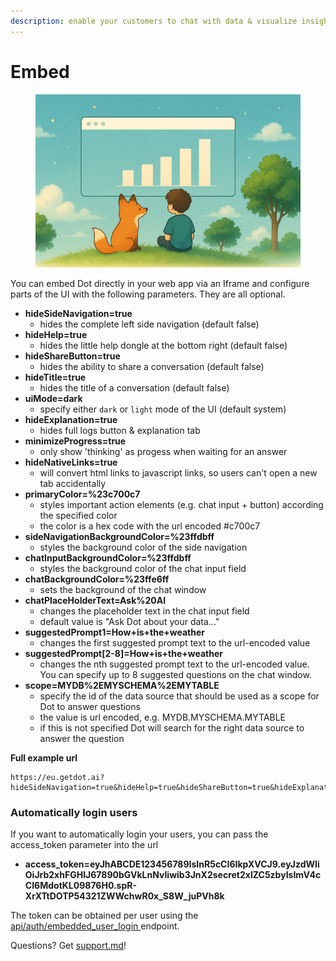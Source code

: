 ```yaml
---
description: enable your customers to chat with data & visualize insights
---
```


# Embed



<div align="left"><figure><img src="../../.gitbook/assets/embedd_dot.png" alt=""><figcaption></figcaption></figure></div>

You can embed Dot directly in your web app via an Iframe and configure parts of the UI with the following parameters. They are all optional.

* **hideSideNavigation=true**
  * hides the complete left side navigation (default false)
* **hideHelp=true**
  * hides the little help dongle at the bottom right (default false)
* **hideShareButton=true**
  * hides the ability to share a conversation (default false)
* **hideTitle=true**
  * hides the title of a conversation (default false)
* **uiMode=dark**
  * specify either `dark` or `light` mode of the UI (default system)
* **hideExplanation=true**
  * hides full logs button & explanation tab
* **minimizeProgress=true**
  * only show 'thinking' as progess when waiting for an answer
* **hideNativeLinks=true**
  * will convert html links to javascript links, so users can't open a new tab accidentally
* **primaryColor=%23c700c7**
  * styles important action elements (e.g. chat input + button) according the specified color
  * the color is a hex code with the url encoded #c700c7
* **sideNavigationBackgroundColor=%23ffdbff**
  * styles the background color of the side navigation
* **chatInputBackgroundColor=%23ffdbff**
  * styles the background color of the chat input field
* **chatBackgroundColor=%23ffe6ff**
  * sets the background of the chat window
* **chatPlaceHolderText=Ask%20AI**
  * changes the placeholder text in the chat input field
  * default value is "Ask Dot about your data..."
* **suggestedPrompt1=How+is+the+weather**
  * changes the first suggested prompt text to the url-encoded value
* **suggestedPrompt\[2-8]=How+is+the+weather**
  * changes the nth suggested prompt text to the url-encoded value. You can specify up to 8 suggested questions on the chat window.
* **scope=MYDB%2EMYSCHEMA%2EMYTABLE**
  * specify the id of the data source that should be used as a scope for Dot to answer questions
  * the value is url encoded, e.g. MYDB.MYSCHEMA.MYTABLE
  * if this is not specified Dot will search for the right data source to answer the question



**Full example url**

```
https://eu.getdot.ai?hideSideNavigation=true&hideHelp=true&hideShareButton=true&hideExplanation=true&minimizeProgess=True&primaryColor=%23c700c7&chatPlaceHolderText=Ask%20AI
```



### Automatically login users

If you want to automatically login your users, you can pass the access\_token parameter into the url

* **access\_token=eyJhABCDE123456789IsInR5cCI6IkpXVCJ9.eyJzdWIiOiJrb2xhFGHIJ67890bGVkLnNvIiwib3JnX2secret2xlZC5zbyIsImV4cCI6MdotKL09876H0.spR-XrXTtDOTP54321ZWWchwR0x\_S8W\_juPVh8k**

The token can be obtained per user using the [api/auth/embedded\_user\_login ](api/commonly-used-endpoints.md#automatically-authenticate-embedded-users)endpoint.



Questions? Get [support.md](../support.md "mention")!
